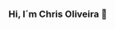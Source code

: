 ### Hi, I´m Chris Oliveira 👋

<!--
- 🔭 I am currently working as a frrelanver in the area of digital marketing
- 🌱 I am currently learning a python language
- 🤔 I am looking for help with to work in the programming area
- 📫 How to reach me: 
- 😄 Pronouns: She
-->
